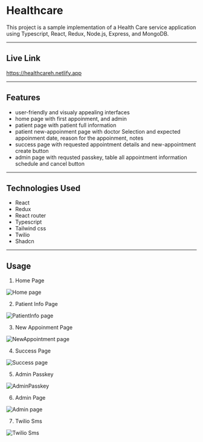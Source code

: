 # Healthcare

This project is a sample implementation of a Health Care service application using Typescript, React, Redux, Node.js, Express, and MongoDB.

---

## Live Link

https://healthcareh.netlify.app


---



## Features

- user-friendly and visualy appealing interfaces
- home page with first appoinment, and admin 
- patient page with patient full information
- patient new-appoinment page with doctor Selection and expected appoinment date, reason for the appoinment, notes
- success page with requested appointment details and new-appointment create button
- admin page with requsted passkey, table all appointment information schedule and cancel button

---

## Technologies Used

- React
- Redux
- React router
- Typescript
- Tailwind css
- Twilio
- Shadcn
---



## Usage

1. Home Page

![Home page](Frontend/src/assets/screen/home.png)

2. Patient Info Page

![PatientInfo page](Frontend/src/assets/screen/patientinfo.png)

3. New Appoinment Page

![NewAppointment page](Frontend/src/assets/screen/appointment.png)

4. Success Page

![Success page](Frontend/src/assets/screen/success.png)

5. Admin Passkey

![AdminPasskey](Frontend/src/assets/screen/adminpasskey.png)

6. Admin Page


![Admin page](Frontend/src/assets/screen/admin.png)

7. Twilio Sms

![Twilio Sms](Frontend/src/assets/screen/sms.png)